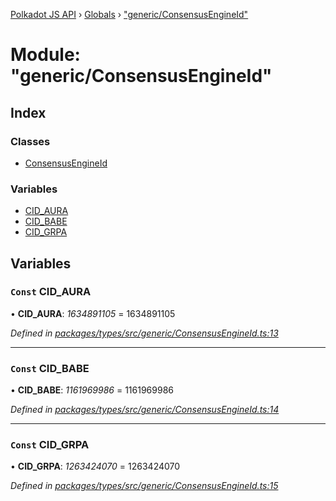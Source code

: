 [Polkadot JS API](../README.md) › [Globals](../globals.md) › ["generic/ConsensusEngineId"](_generic_consensusengineid_.md)

# Module: "generic/ConsensusEngineId"

## Index

### Classes

* [ConsensusEngineId](../classes/_generic_consensusengineid_.consensusengineid.md)

### Variables

* [CID_AURA](_generic_consensusengineid_.md#const-cid_aura)
* [CID_BABE](_generic_consensusengineid_.md#const-cid_babe)
* [CID_GRPA](_generic_consensusengineid_.md#const-cid_grpa)

## Variables

### `Const` CID_AURA

• **CID_AURA**: *1634891105* = 1634891105

*Defined in [packages/types/src/generic/ConsensusEngineId.ts:13](https://github.com/polkadot-js/api/blob/0e18fdbccc/packages/types/src/generic/ConsensusEngineId.ts#L13)*

___

### `Const` CID_BABE

• **CID_BABE**: *1161969986* = 1161969986

*Defined in [packages/types/src/generic/ConsensusEngineId.ts:14](https://github.com/polkadot-js/api/blob/0e18fdbccc/packages/types/src/generic/ConsensusEngineId.ts#L14)*

___

### `Const` CID_GRPA

• **CID_GRPA**: *1263424070* = 1263424070

*Defined in [packages/types/src/generic/ConsensusEngineId.ts:15](https://github.com/polkadot-js/api/blob/0e18fdbccc/packages/types/src/generic/ConsensusEngineId.ts#L15)*
